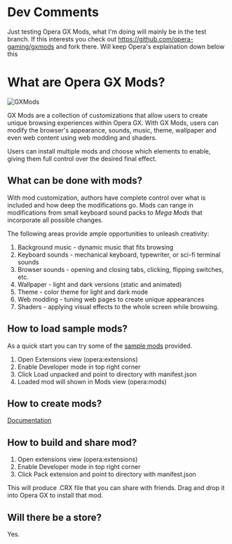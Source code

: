# Dev Comments
Just testing Opera GX Mods, what I'm doing will mainly be in the test branch. If this interests you check out https://github.com/opera-gaming/gxmods and fork there. Will keep Opera's explaination down below this

# What are Opera GX Mods?

![GXMods](images/gxmods.png)

GX Mods are a collection of customizations that allow users to create unique browsing experiences within Opera GX. With GX Mods, users can modify the browser's appearance, sounds, music, theme, wallpaper and even web content using web modding and shaders.

Users can install multiple mods and choose which elements to enable, giving them full control over the desired final effect.


## What can be done with mods?

With mod customization, authors have complete control over what is included and how deep the modifications go. Mods can range in modifications from small keyboard sound packs to *Mega Mods* that incorporate all possible changes.

The following areas provide ample opportunities to unleash creativity:

1. Background music - dynamic music that fits browsing
2. Keyboard sounds - mechanical keyboard, typewriter, or sci-fi terminal sounds
3. Browser sounds - opening and closing tabs, clicking, flipping switches, etc.
4. Wallpaper - light and dark versions (static and animated)
5. Theme - color theme for light and dark mode
6. Web modding - tuning web pages to create unique appearances
7. Shaders - applying visual effects to the whole screen while browsing.

## How to load sample mods?

As a quick start you can try some of the [sample mods](mods) provided.

1. Open Extensions view (opera:extensions)
2. Enable Developer mode in top right corner
3. Click Load unpacked and point to directory with manifest.json
4. Loaded mod will shown in Mods view (opera:mods)

## How to create mods?

[Documentation](documentation/mods.md)

## How to build and share mod?

1. Open extensions view (opera:extensions)
2. Enable Developer mode in top right corner
3. Click Pack extension and point to directory with manifest.json

This will produce .CRX file that you can share with friends. Drag and drop it into Opera GX to install that mod.

## Will there be a store?

Yes.

